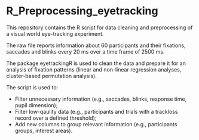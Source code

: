 # R_Preprocessing_eyetracking
This repository contains the R script for data cleaning and preprocessing of a visual world eye-tracking experiment.

The raw file reports information about 60 participants and their fixations, saccades and blinks every 20 ms over a time frame of 2500 ms. 

The package eyetrackingR is used to clean the data and prepare it for an analysis of fixation patterns (linear and non-linear regression analyses, cluster-based permutation analysis). 

The script is used to:
- Filter unnecessary information (e.g., saccades, blinks, response time, pupil dimension);
- Filter low-qaulity data (e.g., participants and trials with a trackloss record over a defined threshold);
- Add new columns to group relevant information (e.g., participants groups, interest areas). 
